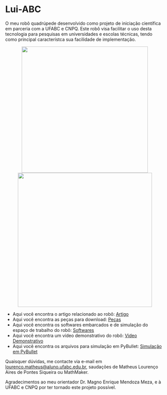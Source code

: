 # Lui-ABC
O meu robô quadrúpede desenvolvido como projeto de iniciação científica em parceria com a UFABC e CNPQ. Este robô visa facilitar o uso desta tecnologia para pesquisas em universidades e escolas técnicas, tendo como principal característca sua facilidade de implementação.
<div style="text-align: center;">
  <img src = "https://github.com/MathLou/Lui-ABC/assets/35754208/9db59ad0-9adc-4394-836d-ee8bd893321b" width="400"><br>
  <img src="https://github.com/MathLou/Lui-ABC/assets/35754208/6456c91b-50b7-47d9-8f7c-569b0692205a" width="425">
  <img scr = "https://github.com/user-attachments/assets/40bc12c9-1c6f-4bad-998f-fd5084575d3c" width ="400"><br>

</div>

<ul>
    <li>Aqui você encontra o artigo relacionado ao robô: <a href="https://github.com/MathLou/Lui-ABC/blob/main/Artigo.pdf">Artigo</a></li>
    <li>Aqui você encontra as peças para download: <a href="https://github.com/MathLou/Lui-ABC/tree/main/Hardware">Peças</a></li>
    <li>Aqui você encontra os softwares embarcados e de simulação do espaço de trabalho do robô: <a href="https://github.com/MathLou/Lui-ABC/tree/main/Softwares">Softwares</a></li>
    <li>Aqui você encontra um vídeo demonstrativo do robô: <a href="https://www.linkedin.com/feed/update/urn:li:activity:7212204018977169409/">Video Demonstrativo</a></li>
    <li>Aqui você encontra os arquivos para simulação em PyBullet: <a href="https://github.com/MathLou/Lui-ABC/tree/main/Simulations">Simulação em PyBullet</a></li>
</ul>


Quaisquer dúvidas, me contacte via e-mail em lourenco.matheus@aluno.ufabc.edu.br, saudações de Matheus Lourenço Aires de Pontes Siqueira ou MathMaker. 

Agradecimentos ao meu orientador Dr. Magno Enrique Mendoza Meza, e à UFABC e CNPQ por ter tornado este projeto possível.
